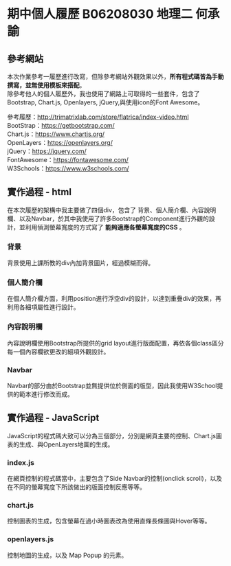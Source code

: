 # 期中個人履歷 B06208030 地理二 何承諭

## 參考網站

本次作業參考一履歷進行改寫，但除參考網站外觀效果以外，**所有程式碼皆為手動撰寫，並無使用模板來搭配**。 <br>
除參考他人的個人履歷外，我也使用了網路上可取得的一些套件，包含了Bootstrap, Chart.js, Openlayers, jQuery,與使用icon的Font Awesome。 <br>


參考履歷：http://trimatrixlab.com/store/flatrica/index-video.html <br>
BootStrap：https://getbootstrap.com/ <br>
Chart.js：https://www.chartjs.org/ <br>
OpenLayers：https://openlayers.org/ <br>
jQuery：https://jquery.com/ <br>
FontAwesome：https://fontawesome.com/ <br>
W3Schools：https://www.w3schools.com/ <br>


## 實作過程 - html

在本次履歷的架構中我主要做了四個div，包含了 背景、個人簡介欄、內容說明欄、以及Navbar，於其中我使用了許多Bootstrap的Component進行外觀的設計，並利用偵測螢幕寬度的方式寫了 **能夠適應各螢幕寬度的CSS** 。 <br>

### 背景
背景使用上課所教的div內加背景圖片，經過模糊而得。 <br>

### 個人簡介欄
在個人簡介欄方面，利用position進行浮空div的設計，以達到重疊div的效果，再利用各細項屬性進行設計。 <br>

### 內容說明欄
內容說明欄使用Bootstrap所提供的grid layout進行版面配置，再依各個class區分每一個內容欄欲更改的細項外觀設計。 <br>

### Navbar
Navbar的部分由於Bootstrap並無提供位於側面的版型，因此我使用W3School提供的範本進行修改而成。<br>

## 實作過程 - JavaScript

JavaScript的程式碼大致可以分為三個部分，分別是網頁主要的控制、Chart.js圖表的生成、與OpenLayers地圖的生成。<br>

### index.js
在網頁控制的程式碼當中，主要包含了Side Navbar的控制(onclick scroll)，以及在不同的螢幕寬度下所該做出的版面控制反應等等。<br>

### chart.js
控制圖表的生成，包含螢幕在過小時圖表改為使用直條長條圖與Hover等等。

### openlayers.js
控制地圖的生成，以及 Map Popup 的元素。
